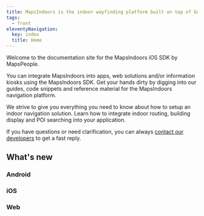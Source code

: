 ```yaml
---
title: MapsIndoors is the indoor wayfinding platform built on top of Google Maps
tags: 
  - front
eleventyNavigation:
  key: index
  title: Home
---
```


Welcome to the documentation site for the MapsIndoors iOS SDK by MapsPeople.

You can integrate MapsIndoors into apps, web solutions and/or information kiosks using the MapsIndoors SDK. Get your hands dirty by digging into our guides, code snippets and reference material for the MapsIndoors navigation platform.

We strive to give you everything you need to know about how to setup an indoor navigation solution. Learn how to integrate indoor routing, building display and POI searching into your application.

If you have questions or need clarification, you can always [contact our developers](https://mapspeople.com/support) to get a fast reply.

## What's new

<mi-tabs>
    <mi-tab label="Android" tab-for="android"></mi-tab>
    <mi-tab label="iOS" tab-for="ios"></mi-tab>
    <mi-tab label="Web" tab-for="web"></mi-tab>
    <mi-tab-panel id="android">
        <h3>Android</h3>
    </mi-tab-panel>
    <mi-tab-panel id="ios">
        <h3>iOS</h3>
    </mi-tab-panel>
    <mi-tab-panel id="web">
        <h3>Web</h3>
    </mi-tab-panel>
</mi-tabs>
